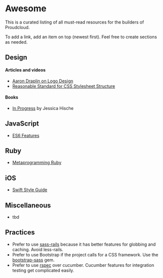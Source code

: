 # Awesome

This is a curated listing of all must-read resources for the builders of Proudcloud.

To add a link, add an item on top (newest first). Feel free to create sections as needed.

## Design

#### Articles and videos

- [Aaron Draplin on Logo Design](https://vimeo.com/113751583)
- [Reasonable Standard for CSS Stylesheet Structure](https://github.com/rstacruz/rscss)

#### Books

- [In Progress](http://www.amazon.com/Progress-Lettering-Artists-Sketchbook-Process-ebook/dp/B00WYJCIB4/ref=sr_1_1?s=books&ie=UTF8&qid=1431501090&sr=1-1&keywords=in+progress+jessica+hische) by Jessica Hische

## JavaScript

- [ES6 Features](git.io/es6features)

## Ruby

- [Metaprogramming Ruby](https://pragprog.com/book/ppmetr/metaprogramming-ruby)

## iOS

- [Swift Style Guide](https://github.com/raywenderlich/swift-style-guide)

## Miscellaneous

- tbd

## Practices

- Prefer to use [sass-rails](https://github.com/rails/sass-rails) because it has better features for globbing and caching. Avoid less-rails.
- Prefer to use Bootstrap if the project calls for a CSS framework. Use the [bootstrap-sass](https://github.com/twbs/bootstrap-sass) gem.
- Prefer to use [rspec](http://rspec.info/) over cucumber. Cucumber features for integration testing get complicated easily.
